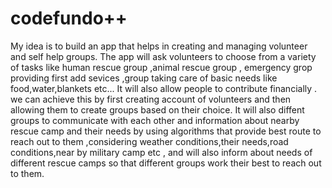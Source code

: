 # codefundo++
My idea is to build an app that helps in creating and managing volunteer and self help groups.
The app will ask volunteers to choose  from a variety of tasks like human rescue group ,animal rescue group , emergency grop providing first add sevices ,group taking care of basic needs like food,water,blankets etc...
It will also allow people to contribute financially .
we can achieve this by first creating account of volunteers and then allowing them to create groups based on their choice.
It will also  diffent groups  to  communicate with each other and information about nearby rescue camp and their needs by using algorithms that provide best route to reach out to them ,considering weather conditions,their needs,road conditions,near by military camp etc , and will also inform about needs of different rescue camps so that different groups work their best to reach out to them.
